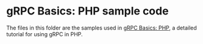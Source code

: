 # gRPC Basics: PHP sample code

The files in this folder are the samples used in [gRPC Basics: PHP][],
a detailed tutorial for using gRPC in PHP.

[grpc basics: php]: https://grpc.io/docs/languages/php/basics

